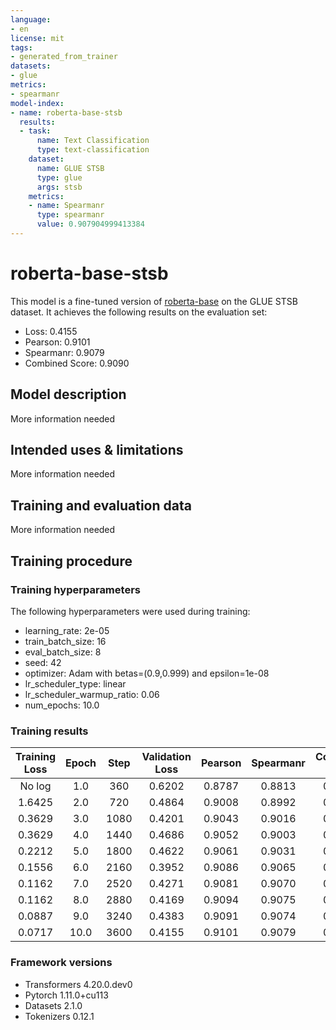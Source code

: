 ```yaml
---
language:
- en
license: mit
tags:
- generated_from_trainer
datasets:
- glue
metrics:
- spearmanr
model-index:
- name: roberta-base-stsb
  results:
  - task:
      name: Text Classification
      type: text-classification
    dataset:
      name: GLUE STSB
      type: glue
      args: stsb
    metrics:
    - name: Spearmanr
      type: spearmanr
      value: 0.907904999413384
---
```


<!-- This model card has been generated automatically according to the information the Trainer had access to. You
should probably proofread and complete it, then remove this comment. -->

# roberta-base-stsb

This model is a fine-tuned version of [roberta-base](https://huggingface.co/roberta-base) on the GLUE STSB dataset.
It achieves the following results on the evaluation set:
- Loss: 0.4155
- Pearson: 0.9101
- Spearmanr: 0.9079
- Combined Score: 0.9090

## Model description

More information needed

## Intended uses & limitations

More information needed

## Training and evaluation data

More information needed

## Training procedure

### Training hyperparameters

The following hyperparameters were used during training:
- learning_rate: 2e-05
- train_batch_size: 16
- eval_batch_size: 8
- seed: 42
- optimizer: Adam with betas=(0.9,0.999) and epsilon=1e-08
- lr_scheduler_type: linear
- lr_scheduler_warmup_ratio: 0.06
- num_epochs: 10.0

### Training results

| Training Loss | Epoch | Step | Validation Loss | Pearson | Spearmanr | Combined Score |
|:-------------:|:-----:|:----:|:---------------:|:-------:|:---------:|:--------------:|
| No log        | 1.0   | 360  | 0.6202          | 0.8787  | 0.8813    | 0.8800         |
| 1.6425        | 2.0   | 720  | 0.4864          | 0.9008  | 0.8992    | 0.9000         |
| 0.3629        | 3.0   | 1080 | 0.4201          | 0.9043  | 0.9016    | 0.9030         |
| 0.3629        | 4.0   | 1440 | 0.4686          | 0.9052  | 0.9003    | 0.9027         |
| 0.2212        | 5.0   | 1800 | 0.4622          | 0.9061  | 0.9031    | 0.9046         |
| 0.1556        | 6.0   | 2160 | 0.3952          | 0.9086  | 0.9065    | 0.9075         |
| 0.1162        | 7.0   | 2520 | 0.4271          | 0.9081  | 0.9070    | 0.9075         |
| 0.1162        | 8.0   | 2880 | 0.4169          | 0.9094  | 0.9075    | 0.9085         |
| 0.0887        | 9.0   | 3240 | 0.4383          | 0.9091  | 0.9074    | 0.9083         |
| 0.0717        | 10.0  | 3600 | 0.4155          | 0.9101  | 0.9079    | 0.9090         |


### Framework versions

- Transformers 4.20.0.dev0
- Pytorch 1.11.0+cu113
- Datasets 2.1.0
- Tokenizers 0.12.1
